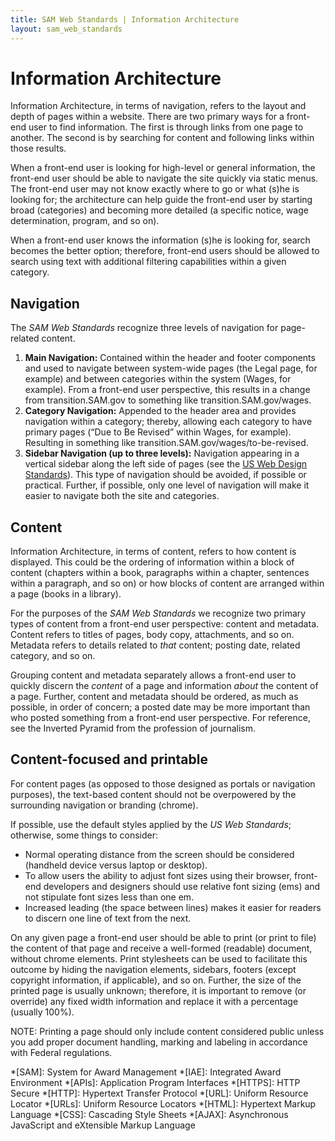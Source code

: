 ```yaml
---
title: SAM Web Standards | Information Architecture
layout: sam_web_standards
---
```


# Information Architecture

Information Architecture, in terms of navigation, refers to the layout and depth of pages within a website. There are two primary ways for a front-end user to find information. The first is through links from one page to another. The second is by searching for content and following links within those results. 

When a front-end user is looking for high-level or general information, the front-end user should be able to navigate the site quickly via static menus. The front-end user may not know exactly where to go or what (s)he is looking for; the architecture can help guide the front-end user by starting broad (categories) and becoming more detailed (a specific notice, wage determination, program, and so on).

When a front-end user knows the information (s)he is looking for, search becomes the better option; therefore, front-end users should be allowed to search using text with additional filtering capabilities within a given category.

## Navigation

The *SAM Web Standards* recognize three levels of navigation for page-related content.

1. **Main Navigation:** Contained within the header and footer components and used to navigate between system-wide pages (the Legal page, for example) and between categories within the system (Wages, for example). From a front-end user perspective, this results in a change from transition.SAM.gov to something like transition.SAM.gov/wages.
2. **Category Navigation:** Appended to the header area and provides navigation within a category; thereby, allowing each category to have primary pages (“Due to Be Revised” within Wages, for example). Resulting in something like transition.SAM.gov/wages/to-be-revised.
3. **Sidebar Navigation (up to three levels):** Navigation appearing in a vertical sidebar along the left side of pages (see the [US Web Design Standards](https://playbook.cio.gov/designstandards/sidenav/)). This type of navigation should be avoided, if possible or practical. Further, if possible, only one level of navigation will make it easier to navigate both the site and categories.

## Content

Information Architecture, in terms of content, refers to how content is displayed. This could be the ordering of information within a block of content (chapters within a book, paragraphs within a chapter, sentences within a paragraph, and so on) or how blocks of content are arranged within a page (books in a library).

For the purposes of the *SAM Web Standards* we recognize two primary types of content from a front-end user perspective: content and metadata. Content refers to titles of pages, body copy, attachments, and so on. Metadata refers to details related to *that* content; posting date, related category, and so on.

Grouping content and metadata separately allows a front-end user to quickly discern the *content* of a page and information *about* the content of a page. Further, content and metadata should be ordered, as much as possible, in order of concern; a posted date may be more important than who posted something from a front-end user perspective. For reference, see the Inverted Pyramid from the profession of journalism.

## Content-focused and printable

For content pages (as opposed to those designed as portals or navigation purposes), the text-based content should not be overpowered by the surrounding navigation or branding (chrome). 

If possible, use the default styles applied by the *US Web Standards*; otherwise, some things to consider:

* Normal operating distance from the screen should be considered (handheld device versus laptop or desktop). 
* To allow users the ability to adjust font sizes using their browser, front-end developers and designers should use relative font sizing (ems) and not stipulate font sizes less than one em. 
* Increased leading (the space between lines) makes it easier for readers to discern one line of text from the next. 

On any given page a front-end user should be able to print (or print to file) the content of that page and receive a well-formed (readable) document, without chrome elements. Print stylesheets can be used to facilitate this outcome by hiding the navigation elements, sidebars, footers (except copyright information, if applicable), and so on. Further, the size of the printed page is usually unknown; therefore, it is important to remove (or override) any fixed width information and replace it with a percentage (usually 100%).

NOTE: Printing a page should only include content considered public unless you add proper document handling, marking and labeling in accordance with Federal regulations.

*[SAM]: System for Award Management
*[IAE]: Integrated Award Environment
*[APIs]: Application Program Interfaces
*[HTTPS]: HTTP Secure
*[HTTP]: Hypertext Transfer Protocol
*[URL]: Uniform Resource Locator
*[URLs]: Uniform Resource Locators
*[HTML]: Hypertext Markup Language
*[CSS]: Cascading Style Sheets
*[AJAX]: Asynchronous JavaScript and eXtensible Markup Language